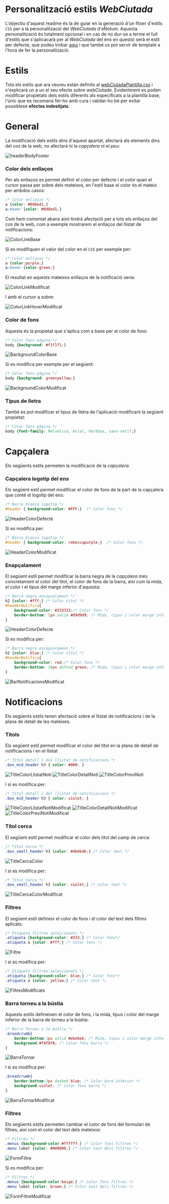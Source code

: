 # Personalització estils *WebCiutada*

L'objectiu d'aquest readme és la de guiar en la generació d'un fitxer d'estils `CSS` per a la personalització del *WebCiutada* d'eNotum. Aquesta personalització és totalment opcional i en cas de no dur-se a terme el full d'estils que s'aplicacarà per al *WebCiutada* del ens en questió serà el estil per defecte, que podeu trobar [aqui](https://github.com/ConsorciAOC/eNotum/blob/master/customCSSWebCiutada/webCiutadaPlantilla.css) i que també us pot servir de template a l'hora de fer la personalització.

# Estils

Tots els estils que ara veureu estàn definits al [webCiutadaPlantilla.css](https://github.com/ConsorciAOC/eNotum/blob/master/customCSSWebCiutada/webCiutadaPlantilla.css) i s'explicarà un a un el seu efecte sobre *webCiutada*. Evidentment es poden modificar propietats dels estils diferents als especificats a la plantilla base, l'únic que es recomana fer-ho amb cura i validar-ho bé per evitar possiblese **efectes indesitjats**.

# General

La modificació dels estils dins d'aquest apartat, afectarà als elements dins del _cos_ de la web, no afectarà ni la _capçalera_ ni el _peu_:

![headerBodyFooter](img/headerBodyFooter.jpg)

### Color dels enllaços

Per als enllaços es permet definir el *color* per defecte i el *color* quan el cursor passa per sobre dels mateixos, en l'estil base el color és el mateix per ambdos casos:

```css
/* Color enllaços */
a {color: #0d8ed1;}
a:hover {color: #0d8ed1;}
```
Com hem comentat abans això tindrà afectació per a tots els enllaços del _cos_ de la web, com a exemple mostrarem el enllaços del llistat de notificacions:

![ColorLinkBase](img/ColorLinkBase.png)

Si es modifiquen el valor del _color_ en el `CSS` per exemple per:

```css
/* Color enllaços */
a {color:purple;}
a:hover {color:green;}
```
El resultat en aquests mateixos enllaços de la notificació seria:

![ColorLinkModificat](img/ColorLinkModificat.png)

I amb el cursor a sobre:

![ColorLinkHoverModificat](img/ColorLinkHoverModificat.png)

### Color de fons

Aquesta és la propietat que s'aplica com a base per al color de fons:

```css
/* Color fons pàgina */
body {background: #f1f1f1;}
```
![BackgroundColorBase](img/BackgroundColorBase.png)

Si es modifica per exemple per el següent:

```css
/* Color fons pàgina */
body {background: greenyellow;}
```

![BackgroundColorModificat](img/BackgroundColorModificat.png)

### Tipus de lletra

També es pot modificar el tipus de lletra de l'aplicació modificant la següent propietat:

```css
/* Color fons pàgina */
body {font-family: Helvetica, Arial, Verdana, sans-serif;}
```


# Capçalera

Els següents estils permeten la modificació de la _capçalera_.

### Capçalera logotip del ens

Els següent estil permet modificar el color de fons de la part de la capçalera que conté el logotip del ens:

```css
/* Barra blanca logotip */
#header { background-color: #FFF;}  /* Color fons */
```

![HeaderColorDefecte](img/HeaderColorDefecte.png)

Si es modifica per:

```css
/* Barra blanca logotip */
#header { background-color: rebeccapurple;}  /* Color fons */
```
![HeaderColorModificat](img/HeaderColorModificat.png)

### Enapçalament

El següent estil permet modificar la barra negra de la _capçalera_ més concretament el color del titol, el color de fons de la barra, així com la mida, el color i el tipus del marge inferior d'aquesta:

```css
/* Barra negra encapçalament */
h2 {color: #fff;} /* Color títol */
#headerNotifica{
	background-color: #333333;/* Color fons */
	border-bottom: 1px solid #d9d9d9; /* Mida, tipus i color marge inferior */
}
```

![HeaderColorDefecte](img/HeaderColorDefecte.png)

Si es modifica per:

```css
/* Barra negra encapçalament */
h2 {color: blue;} /* Color títol */
#headerNotifica{
	background-color: red;/* Color fons */
	border-bottom: 10px dotted green; /* Mida, tipus i color marge inferior */
}
```

![BarNotificacionsModificat](img/BarNotificacionsModificat.png)

# Notificacions

Els següents estils tenen afectació sobre el llistat de notificacions i de la plana de detall de les mateixes.

### Titols

Els següent estil permet modificar el color del títol en la plana de detall de notificacions i en el llistat

```css
/* Títol detall i del llistat de notificacions */
.box_mid_header h3 { color: #000; }
```
![TitleColorLlistatNoti](img/TitleColorLlistatNoti.png)
![TitleColorDetallNoti](img/TitleColorDetallNoti.png)
![TitleColorPreviNoti](img/TitleColorPreviNoti.png)

I si es modifica per:

```css
/* Títol detall i del llistat de notificacions */
.box_mid_header h3 { color: violet; }
```

![TitleColorLlistatNotiModificat](img/TitleColorLlistatNotiModificat.png)
![TitleColorDetallNotiModificat](img/TitleColorDetallNotiModificat.png)
![TitleColorPreviNotiModificat](img/TitleColorPreviNotiModificat.png)

### Títol cerca

El següent estil permet modificar el color dels titol del camp de cerca:

```css
/* Títol Cerca */
.box_small_header h3 {color: #4b4b4b;} /* Color text */
```
![TitleCercaColor](img/TitleCercaColor.png)

I si es modifica per:

```css
/* Títol Cerca */
.box_small_header h3 {color: violet;} /* Color text */
```

![TitleCercaColorModificat](img/TitleCercaColorModificat.png)

### Filtres

El següent estil defineix el color de fons i el color del text dels filtres aplicats:

```css
/* Etiqueta filtres seleccionats */ 
.etiqueta {background-color: #333;} /* Color fons*/
.etiqueta a {color: #fff;} /* Color text */
```
![Filtre](img/Filtre.png)

I si es modifica per:

```css
/* Etiqueta filtres seleccionats */ 
.etiqueta {background-color: blue;} /* Color fons*/
.etiqueta a {color: yellow;} /* Color text */
```

![FiltresModificats](img/FiltresModificats.png)

### Barra torneu a la bústia

Aquests estils defineixen el color de fons, i la mida, tipus i color del marge inferior de la barra de torneu a la bústia:

```css
/* Barra Torneu a la bústia */
.breadcrumb{
	border-bottom:1px solid #ebebeb; /* Mida, tipus i color marge inferior */
	background:#f8f8f8; /* Color fons barra */
}
```

![BarraTornar](img/BarraTornar.png)

I si es modifica per:

```css
.breadcrumb{
	border-bottom:3px dashed blue; /* Color bord inferior */
	background:violet; /* Color fons barra */
}
```

![BarraTornarModificat](img/BarraTornarModificat.png)

### Filtres

Els següents estils permeten cambiar el color de fons del formulari de filtres, així com el color del text dels mateixos:

```css
/* Filtres */
.menus {background-color:#ffffff;} /* Color fons filtres */
.menu label {color: #000000;} /* Color text dels filtres */
```

![FormFiltre](img/FormFiltre.png)

Si es modifica per:

```css
/* Filtres */
.menus {background-color:beige;} /* Color fons filtres */
.menu label {color: brown;} /* Color text dels filtres */
```
![FormFiltreModificat](img/FormFiltreModificat.png)

